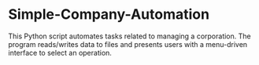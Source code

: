 # Simple-Company-Automation
This Python script automates tasks related to managing a corporation. The program reads/writes data to files and presents users with a menu-driven interface to select an operation. 
